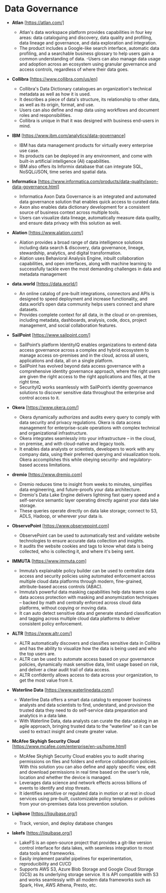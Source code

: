 # Data Governance

- **Atlan** [https://atlan.com/]
  - Atlan's data workspace platform provides capabilities in four key areas: data cataloguing and discovery, data quality and profiling, data lineage and governance, and data exploration and integration.
  - The product includes a Google-like search interface, automatic data profiling, and a searchable business glossary to help users gain a common understanding of data.
    -Users can also manage data usage and adoption across an ecosystem using granular governance and access controls, regardless of where their data goes.

- **Collibra** [https://www.collibra.com/us/en]
  - Collibra's Data Dictionary catalogues an organization's technical metadata as well as how it is used.
  - It describes a piece of data's structure, its relationship to other data, as well as its origin, format, and use.
  - Users can also define and map data using workflows and document roles and responsibilities.
  - Collibra is unique in that it was designed with business end-users in mind.

- **IBM** [https://www.ibm.com/analytics/data-governance]
  - IBM has data management products for virtually every enterprise use case.
  - Its products can be deployed in any environment, and come with built-in artificial intelligence (AI) capabilities.
  - IBM also offers its Informix database that can integrate SQL, NoSQL/JSON, time series and spatial data.

- **Informatica** [https://www.informatica.com/products/data-quality/axon-data-governance.html]
  - Informatica Axon Data Governance is an integrated and automated data governance solution that enables quick access to curated data.
  - Axon also enables data dictionary development for a consistent source of business context across multiple tools.
  - Users can visualize data lineage, automatically measure data quality, and ensure data privacy with this solution as well.

- **Alation** [https://www.alation.com/]
  - Alation provides a broad range of data intelligence solutions including data search & discovery, data governance, lineage, stewardship, analytics, and digital transformation.
  - Alation uses Behavioral Analysis Engine, inbuilt collaboration capabilities, and open interfaces, along with machine learning to successfully tackle even the most demanding challenges in data and metadata management

- **data.world** [https://data.world/]
  - An online catalog of pre-built integrations, connectors and APIs is designed to speed deployment and increase functionality, and data.world’s open data community helps users connect and share datasets.
  - Provides complete context for all data, in the cloud or on-premises, including metadata, dashboards, analysis, code, docs, project management, and social collaboration features.

- **SailPoint** [https://www.sailpoint.com/]
  - SailPoint’s platform IdentityIQ enables organizations to extend data access governance across a complex and hybrid ecosystem to manage access on-premises and in the cloud, across all users, applications and data, all on a single platform.
  - SailPoint has evolved beyond data access governance with a comprehensive identity governance approach, where the right users are given the right access to the right applications and files, at the right time.
  - SecurityIQ works seamlessly with SailPoint’s identity governance solutions to discover sensitive data throughout the enterprise and control access to it.

- **Okera** [https://www.okera.com/]
  - Okera dynamically authorizes and audits every query to comply with data security and privacy regulations. Okera is data access management for enterprise-scale operations with complex technical and organizational infrastructure.
  - Okera integrates seamlessly into your infrastructure – in the cloud, on premise, and with cloud-native and legacy tools.
  - It enables data analysts or scientists, developers to work with any company data, using their preferred querying and visualization tools. Okera accomplishes this while obeying security- and regulatory-based access limitations.

- **dremio** [https://www.dremio.com]
  - Dremio reduces time to insight from weeks to minutes, simplifies data engineering, and future-proofs your data architecture.
  - Dremio's Data Lake Engine delivers lightning fast query speed and a self-service semantic layer operating directly against your data lake storage.
  - These queries operate directly on data lake storage; connect to S3, ADLS, Hadoop, or wherever your data is.

- **ObservePoint** [https://www.observepoint.com]
  - ObservePoint can be used to automatically test and validate website technologies to ensure accurate data collection and insights.
  - It audits the website cookies and tags to know what data is being collected, who is collecting it, and where it's being sent.

- **IMMUTA** [https://www.immuta.com]
  - Immuta’s explainable policy builder can be used to centralize data access and security policies using automated enforcement across multiple cloud data platforms through modern, fine-grained, attribute-based access controls (ABAC).
  - Immuta’s powerful data masking capabilities help data teams scale data access protection with masking and anonymization techniques – backed by math and centrally enforced across cloud data platforms, without copying or moving data.
  - It can auto detect sensitive data and generate standard classification and tagging across multiple cloud data platforms to deliver consistent policy enforcement.

- **ALTR** [https://www.altr.com/]
  - ALTR automatically discovers and classifies sensitive data in Collibra and has the ability to visualize how the data is being used and who the top users are.
  - ALTR can be used to automate access based on your governance policies, dynamically mask sensitive data, limit usage based on risk, and deliver a clear audit trail of data access.
  - ALTR confidently allows access to data across your organization, to get the most value from it.

- **Waterline Data** [https://www.waterlinedata.com/]
  - Waterline Data offers a smart data catalog to empower business analysts and data scientists to find, understand, and provision the trusted data they need to do self-service data preparation and analytics in a data lake.
  - With Waterline Data, data analysts can curate the data catalog in an agile approach, bringing trusted data to the “waterline” so it can be used to extract insight and create greater value.

- **McAfee Skyhigh Security Cloud** [https://www.mcafee.com/enterprise/en-us/home.html]
  - McAfee Skyhigh Security Cloud enables you to audit sharing permissions on files and folders and enforce collaboration policies. With this solution you can also define and apply specific view, edit and download permissions in real time based on the user’s role, location and whether the device is managed.
  - Leverages data science and network effects across billions of events to identify and stop threats.
  - It identifies sensitive or regulated data in motion or at rest in cloud services using pre-built, customizable policy templates or policies from your on-premises data loss prevention solution.

- **Liqibase** [https://liquibase.org/]
  - Track, version, and deploy database changes

- **lakefs** [https://liquibase.org/]
  - LakeFS is an open-source project that provides a git-like version control interface for data lakes, with seamless integration to most data tools and frameworks.
  - Easily implement parallel pipelines for experimentation, reproducibility and CI/CD
  - Supports AWS S3, Azure Blob Storage and Google Cloud Storage (GCS) as its underlying storage service. It is API compatible with S3 and works seamlessly with all modern data frameworks such as Spark, Hive, AWS Athena, Presto, etc.
